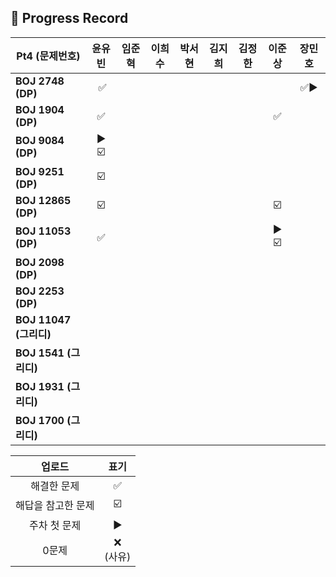 ## 📍 Progress Record

| **Pt4 (문제번호)**      |      **윤유빈**      | **임준혁** |  **이희수**  | **박서현** | **김지희** | **김정한** | **이준상** | **장민호** |
|---------------------|:-----------------:|:-------:|:---------:|:-------:|:-------:|:-------:|:-------:|:-------:|
| **BOJ 2748 (DP)**   |      ️️️️️ ✅      |         |   ️️️️    |         |         |        |    ️     |    ✅▶️     |
| **BOJ 1904 (DP)**   |        ️✅         |         |           |         |         |        |    ✅    |         |
| **BOJ 9084 (DP)**   |      ▶️ ️️☑️      |         |           |         |         |         |         |         |
| **BOJ 9251 (DP)**   |        ☑️         |         |           |         |         |         |         |         |
| **BOJ 12865 (DP)**  |        ☑️         |         |           |         |         |         |     ☑️    |         |
| **BOJ 11053 (DP)**  |         ✅         |         |           |         |         |         |     ▶️ ️️☑️    |         |
| **BOJ 2098 (DP)**   |                   |         |           |         |         |         |         |         |
| **BOJ 2253 (DP)**   |                   |         |          |         |         |         |          |         |
| **BOJ 11047 (그리디)** |                   |         |         |         |         |         |         |         |
| **BOJ 1541 (그리디)**  |                   |         |           |         |         |         |         |         |
| **BOJ 1931 (그리디)**  |                   |         |           |         |        |         |          |         |
| **BOJ 1700 (그리디)**  |                   |         |           |         |        |         |         |         |





|    업로드     |     표기      |
|:----------:|:-----------:|
|   해결한 문제   |      ✅      |
| 해답을 참고한 문제 |     ☑️      |
|  주차 첫 문제   |     ▶️     |
|    0문제     | ❌ <br/>(사유) |
